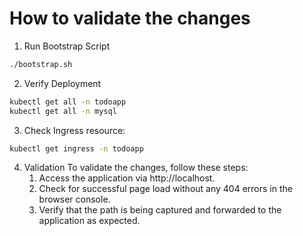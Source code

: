 # How to validate the changes

1. Run Bootstrap Script

```bash
./bootstrap.sh
```

2. Verify Deployment

```bash
kubectl get all -n todoapp
kubectl get all -n mysql
```

3. Check Ingress resource:

```bash
kubectl get ingress -n todoapp
```

4. Validation
   To validate the changes, follow these steps:
   1. Access the application via http://localhost.
   2. Check for successful page load without any 404 errors in the browser console.
   3. Verify that the path is being captured and forwarded to the application as expected.
